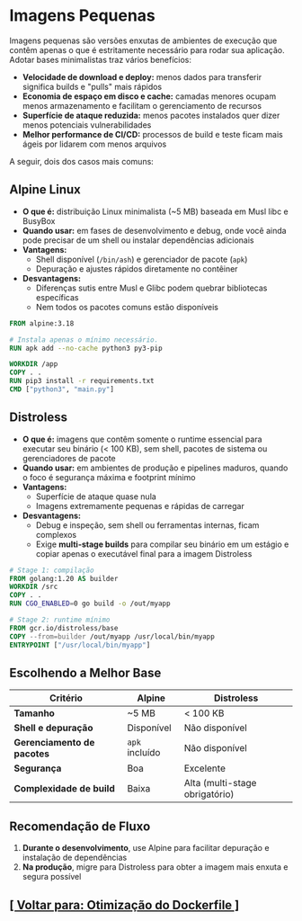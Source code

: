 # Imagens Pequenas

Imagens pequenas são versões enxutas de ambientes de execução que contêm apenas o que é estritamente necessário para rodar sua aplicação. Adotar bases minimalistas traz vários benefícios:

- **Velocidade de download e deploy:** menos dados para transferir significa builds e "pulls" mais rápidos
- **Economia de espaço em disco e cache:** camadas menores ocupam menos armazenamento e facilitam o gerenciamento de recursos
- **Superfície de ataque reduzida:** menos pacotes instalados quer dizer menos potenciais vulnerabilidades
- **Melhor performance de CI/CD:** processos de build e teste ficam mais ágeis por lidarem com menos arquivos

A seguir, dois dos casos mais comuns:

## Alpine Linux

- **O que é:** distribuição Linux minimalista (~5 MB) baseada em Musl libc e BusyBox
- **Quando usar:** em fases de desenvolvimento e debug, onde você ainda pode precisar de um shell ou instalar dependências adicionais
- **Vantagens:**
    + Shell disponível (`/bin/ash`) e gerenciador de pacote (`apk`)
    + Depuração e ajustes rápidos diretamente no contêiner
- **Desvantagens:**
    + Diferenças sutis entre Musl e Glibc podem quebrar bibliotecas específicas
    + Nem todos os pacotes comuns estão disponíveis

```dockerfile
FROM alpine:3.18

# Instala apenas o mínimo necessário.
RUN apk add --no-cache python3 py3-pip

WORKDIR /app
COPY . .
RUN pip3 install -r requirements.txt
CMD ["python3", "main.py"]
```

## Distroless

- **O que é:** imagens que contêm somente o runtime essencial para executar seu binário (< 100 KB), sem shell, pacotes de sistema ou gerenciadores de pacote
- **Quando usar:** em ambientes de produção e pipelines maduros, quando o foco é segurança máxima e footprint mínimo
- **Vantagens:**
    + Superfície de ataque quase nula
    + Imagens extremamente pequenas e rápidas de carregar
- **Desvantagens:**
    - Debug e inspeção, sem shell ou ferramentas internas, ficam complexos
    - Exige **multi-stage builds** para compilar seu binário em um estágio e copiar apenas o executável final para a imagem Distroless

```dockerfile
# Stage 1: compilação
FROM golang:1.20 AS builder
WORKDIR /src
COPY . .
RUN CGO_ENABLED=0 go build -o /out/myapp

# Stage 2: runtime mínimo
FROM gcr.io/distroless/base
COPY --from=builder /out/myapp /usr/local/bin/myapp
ENTRYPOINT ["/usr/local/bin/myapp"]
```

## Escolhendo a Melhor Base

|          Critério          |    Alpine    |          Distroless          |
|----------------------------|--------------|------------------------------|
|        **Tamanho**         |    ~5 MB     |           < 100 KB           |
|   **Shell e depuração**    |  Disponível  |        Não disponível        |
|**Gerenciamento de pacotes**|`apk` incluído|        Não disponível        |
|       **Segurança**        |     Boa      |          Excelente           |
| **Complexidade de build**  |    Baixa     |Alta (multi-stage obrigatório)|

## Recomendação de Fluxo

1. **Durante o desenvolvimento**, use Alpine para facilitar depuração e instalação de dependências
2. **Na produção**, migre para Distroless para obter a imagem mais enxuta e segura possível

## [[ Voltar para: Otimização do Dockerfile ]](./otimizacao-dockerfile.md#imagens-pequenas)